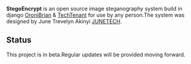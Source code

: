 **StegoEncrypt** is an open source image steganography system build in django [OroniBrian](http://www.oronibrian.me) &
[TechTenant](http://www.techtenant.co.ke) for use by any person.The system was designed by
June Trevelyn Akinyi [JUNETECH](https://www.techtenant.co.ke).


## Status

This project is in beta.Regular updates will be provided moving forward.
